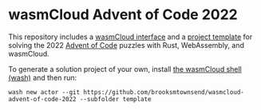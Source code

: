 # wasmCloud Advent of Code 2022

This repository includes a [wasmCloud interface](./advent-of-code-interface/) and a [project template](./template/) for solving the 2022 [Advent of Code](https://adventofcode.com/) puzzles with Rust, WebAssembly, and wasmCloud.

To generate a solution project of your own, install [the wasmCloud shell (wash)](https://wasmcloud.dev/overview/installation/) and then run:

```
wash new actor --git https://github.com/brooksmtownsend/wasmcloud-advent-of-code-2022 --subfolder template
```
